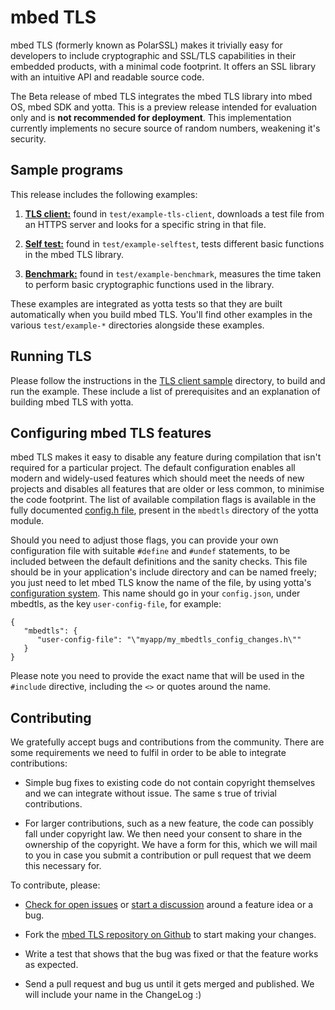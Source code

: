 # mbed TLS

mbed TLS (formerly known as PolarSSL) makes it trivially easy for developers to include cryptographic and SSL/TLS capabilities in their embedded products, with a minimal code footprint. It offers an SSL library with an intuitive API and readable source code.

The Beta release of mbed TLS integrates the mbed TLS library into mbed OS, mbed SDK and yotta. This is a preview release intended for evaluation only and is **not recommended for deployment**. This implementation currently implements no secure source of random numbers, weakening it's security.

## Sample programs

This release includes the following examples:

1. [**TLS client:**](https://github.com/ARMmbed/mbedtls/blob/development/yotta/data/example-tls-client) found in `test/example-tls-client`, downloads a test file from an HTTPS server and looks for a specific string in that file.

2. [**Self test:**](https://github.com/ARMmbed/mbedtls/blob/development/yotta/data/example-selftest) found in `test/example-selftest`, tests different basic functions in the mbed TLS library.

3. [**Benchmark:**](https://github.com/ARMmbed/mbedtls/blob/development/yotta/data/example-benchmark) found in `test/example-benchmark`, measures the time taken to perform basic cryptographic functions used in the library.

These examples are integrated as yotta tests so that they are built automatically when you build mbed TLS. You'll find other examples in the various `test/example-*` directories alongside these examples.

## Running TLS

Please follow the instructions in the [TLS client sample](https://github.com/ARMmbed/mbedtls/blob/development/yotta/data/example-tls-client) directory, to build and run the example. These include a list of prerequisites and an explanation of building mbed TLS with yotta.

## Configuring mbed TLS features

mbed TLS makes it easy to disable any feature during compilation that isn't required for a particular project. The default configuration enables all modern and widely-used features which should meet the needs of new projects and disables all features that are older or less common, to minimise the code footprint. The list of available compilation flags is available in the fully documented [config.h file](https://github.com/ARMmbed/mbedtls/blob/development/include/mbedtls/config.h), present in the `mbedtls` directory of the yotta module.

Should you need to adjust those flags, you can provide your own configuration file with suitable `#define` and `#undef` statements, to be included between the default definitions and the sanity checks. This file should be in your application's include directory and can be named freely; you just need to let mbed TLS know the name of the file, by using yotta's [configuration system](http://docs.yottabuild.org/reference/config.html). This name should go in your `config.json`, under mbedtls, as the key `user-config-file`, for example:

    {
       "mbedtls": {
          "user-config-file": "\"myapp/my_mbedtls_config_changes.h\""
       }
    }

Please note you need to provide the exact name that will be used in the `#include` directive, including the `<>` or quotes around the name.

## Contributing

We gratefully accept bugs and contributions from the community. There are some requirements we need to fulfil in order to be able to integrate contributions:

* Simple bug fixes to existing code do not contain copyright themselves and we can integrate without issue. The same s true of trivial contributions.

* For larger contributions, such as a new feature, the code can possibly fall under copyright law. We then need your consent to share in the ownership of the copyright. We have a form for this, which we will mail to you in case you submit a contribution or pull request that we deem this necessary for.

To contribute, please:

* [Check for open issues](https://github.com/ARMmbed/mbedtls/issues) or [start a discussion](https://tls.mbed.org/discussions) around a feature idea or a bug.

* Fork the [mbed TLS repository on Github](https://github.com/ARMmbed/mbedtls) to start making your changes.

* Write a test that shows that the bug was fixed or that the feature works as expected.

* Send a pull request and bug us until it gets merged and published. We will include your name in the ChangeLog :)
